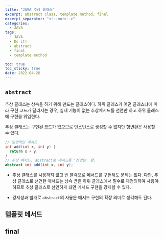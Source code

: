 ```yaml
---
title: "JAVA 추상 클래스"
excerpt: abstract class, template method, final
excerpt_separator: "<!--more-->"
categories:
  - JAVA
tags:
  - JAVA
  - Do it!
  - abstract
  - final
  - template method

toc: true
toc_sticky: true
date: 2022-04-28
---
```


## `abstract`

추상 클래스는 상속을 하기 위해 만드는 클래스이다. 하위 클래스가 어떤 클래스냐에 따라 구현 코드가 달라지는 경우, 실제 기능이 없는 추상메서드를 선언만 하고 하위 클래스에 구현을 위임한다.

추상 클래스는 구현된 코드가 없으므로 인스턴스로 생성할 수 없지만 형변환은 사용할 수 있다.

```java
// 일반적인 메서드
int add(int x, int y) {
  return x + y;
}
// 추상 메서드. abstract로 메서드를 '선언만' 함.
abstract int add(int x, int y);
```

- 추상 클래스를 사용하지 않고 빈 블럭으로 메서드를 구현해도 문제는 없다. 다만, 추상 클래스로 선언한 매서드는 상속 받은 하위 클래스에서 필수로 재정의하여 사용야 하므로 추상 클래스로 선언하게 되면 메서드 구현을 강제할 수 있다.

- 강제성과 별개로 `abstract`의 사용은 메서드 구현의 확장 의미로 생각해도 된다.

## 템플릿 메서드

## final

